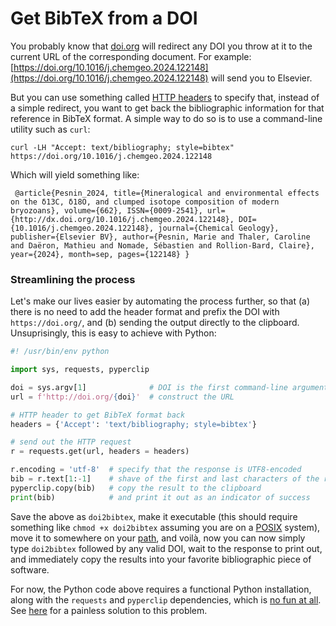 # Get BibTeX from a DOI

You probably know that [doi.org](https://doi.org) will redirect any DOI you throw at it to the current URL of the corresponding document. For example: [https://doi.org/10.1016/j.chemgeo.2024.122148](https://doi.org/10.1016/j.chemgeo.2024.122148) will send you to Elsevier.

But you can use something called [HTTP headers](https://en.wikipedia.org/wiki/List_of_HTTP_header_fields) to specify that, instead of a simple redirect, you want to get back the bibliographic information for that reference in BibTeX format. A simple way to do so is to use a command-line utility such as `curl`:

```
curl -LH "Accept: text/bibliography; style=bibtex" https://doi.org/10.1016/j.chemgeo.2024.122148
```

Which will yield something like:

```
 @article{Pesnin_2024, title={Mineralogical and environmental effects on the δ13C, δ18O, and clumped isotope composition of modern bryozoans}, volume={662}, ISSN={0009-2541}, url={http://dx.doi.org/10.1016/j.chemgeo.2024.122148}, DOI={10.1016/j.chemgeo.2024.122148}, journal={Chemical Geology}, publisher={Elsevier BV}, author={Pesnin, Marie and Thaler, Caroline and Daëron, Mathieu and Nomade, Sébastien and Rollion-Bard, Claire}, year={2024}, month=sep, pages={122148} }
```

### Streamlining the process

Let's make our lives easier by automating the process further, so that (a) there is no need to add the header format and prefix the DOI with `https://doi.org/`, and (b) sending the output directly to the clipboard. Unsuprisingly, this is easy to achieve with Python:

```py
#! /usr/bin/env python

import sys, requests, pyperclip

doi = sys.argv[1]              # DOI is the first command-line argument
url = f'http://doi.org/{doi}'  # construct the URL

# HTTP header to get BibTeX format back
headers = {'Accept': 'text/bibliography; style=bibtex'}

# send out the HTTP request
r = requests.get(url, headers = headers)

r.encoding = 'utf-8'  # specify that the response is UTF8-encoded
bib = r.text[1:-1]    # shave of the first and last characters of the response
pyperclip.copy(bib)   # copy the result to the clipboard
print(bib)            # and print it out as an indicator of success
```

Save the above as `doi2bibtex`, make it executable (this should require something like `chmod +x doi2bibtex` assuming you are on a [POSIX](https://en.wikipedia.org/wiki/POSIX) system), move it to somewhere on your [path](https://en.wikipedia.org/wiki/PATH_(variable)), and voilà, now you can now simply type `doi2bibtex` followed by any valid DOI, wait to the response to print out, and immediately copy the results into your favorite bibliographic piece of software.

For now, the Python code above requires a functional Python installation, along with the `requests` and `pyperclip` dependencies, which is [no fun at all](https://xkcd.com/1987). See [here](/ramblings/uv-shebang) for a painless solution to this problem.